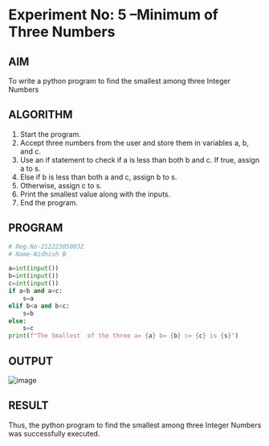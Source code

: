 # Experiment No: 5 –Minimum of Three Numbers

## AIM  
To write a python program to find the smallest among three Integer Numbers

## ALGORITHM  

1. Start the program.
2. Accept three numbers from the user and store them in variables a, b, and c.
3. Use an if statement to check if a is less than both b and c. If true, assign a to s.
4. Else if b is less than both a and c, assign b to s.
5. Otherwise, assign c to s.
6. Print the smallest value along with the inputs.
7. End the program.


## PROGRAM
```python
# Reg.No-212223050032
# Name-Nidhish B

a=int(input())
b=int(input())
c=int(input())
if a<b and a<c:
    s=a
elif b<a and b<c:
    s=b
else:
    s=c
print(f"The Smallest  of the three a= {a} b= {b} c= {c} is {s}")
```

## OUTPUT

![image](https://github.com/user-attachments/assets/85900c5b-a38d-47fc-9bea-dedcf17ee4b1)


## RESULT

Thus, the python program to find the smallest among three Integer Numbers was successfully executed.
